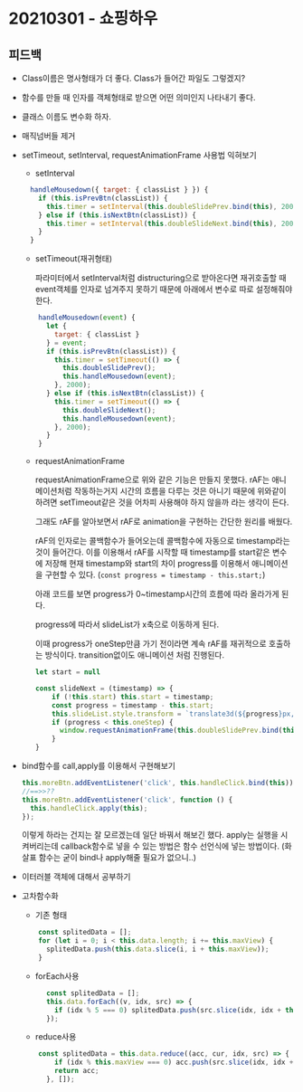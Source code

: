 # 20210301 - 쇼핑하우

## 피드백

- Class이름은 명사형태가 더 좋다. Class가 들어간 파일도 그렇겠지?

- 함수를 만들 때 인자를 객체형태로 받으면 어떤 의미인지 나타내기 좋다. 

- 클래스 이름도 변수화 하자.

- 매직넘버들 제거

- setTimeout, setInterval, requestAnimationFrame 사용법 익혀보기

  - setInterval

  ```javascript
    handleMousedown({ target: { classList } }) {
      if (this.isPrevBtn(classList)) {
        this.timer = setInterval(this.doubleSlidePrev.bind(this), 2000);
      } else if (this.isNextBtn(classList)) {
        this.timer = setInterval(this.doubleSlideNext.bind(this), 2000);
      }
    }
  ```

  - setTimeout(재귀형태)

    파라미터에서 setInterval처럼 distructuring으로 받아온다면 재귀호출할 때 event객체를 인자로 넘겨주지 못하기 때문에 아래에서 변수로 따로 설정해줘야한다.

  ```javascript
      handleMousedown(event) {
        let {
          target: { classList }
        } = event;
        if (this.isPrevBtn(classList)) {
          this.timer = setTimeout(() => {
            this.doubleSlidePrev();
            this.handleMousedown(event);
          }, 2000);
        } else if (this.isNextBtn(classList)) {
          this.timer = setTimeout(() => {
            this.doubleSlideNext();
            this.handleMousedown(event);
          }, 2000);
        }
      }
  ```

  - requestAnimationFrame

    requestAnimationFrame으로 위와 같은 기능은 만들지 못했다. rAF는 애니메이션처럼 작동하는거지 시간의 흐름을 다루는 것은 아니기 때문에 위와같이 하려면 setTimeout같은 것을 어차피 사용해야 하지 않을까 라는 생각이 든다. 

    그래도 rAF를 알아보면서 rAF로 animation을 구현하는 간단한 원리를 배웠다.

    rAF의 인자로는 콜백함수가 들어오는데 콜백함수에 자동으로 timestamp라는 것이 들어간다. 이를 이용해서 rAF를 시작할 때 timestamp를 start같은 변수에 저장해 현재 timestamp와 start의 차이 progress를 이용해서 애니메이션을 구현할 수 있다. (`const progress = timestamp - this.start;`)
    
    아래 코드를 보면 progress가 0~timestamp시간의 흐름에 따라 올라가게 된다. 
    
    progress에 따라서 slideList가 x축으로 이동하게 된다. 
    
    이때 progress가 oneStep만큼 가기 전이라면 계속 rAF를 재귀적으로 호출하는 방식이다. transition없이도 애니메이션 처럼 진행된다. 
    
    ```javascript
    let start = null
    
    const slideNext = (timestamp) => {
        if (!this.start) this.start = timestamp;
        const progress = timestamp - this.start;
        this.slideList.style.transform = `translate3d(${progress}px, 0, 0)`;
        if (progress < this.oneStep) {
          window.requestAnimationFrame(this.doubleSlidePrev.bind(this));
        }
    }
    ```
    
    

- bind함수를 call,apply를 이용해서 구현해보기

  ```javascript
  this.moreBtn.addEventListener('click', this.handleClick.bind(this));
  //==>>??
  this.moreBtn.addEventListener('click', function () {
    this.handleClick.apply(this);
  });
  
  
  ```

  이렇게 하라는 건지는 잘 모르겠는데 일단 바꿔서 해보긴 했다. apply는 실행을 시켜버리는데 callback함수로 넣을 수 있는 방법은 함수 선언식에 넣는 방법이다. (화살표 함수는 굳이 bind나 apply해줄 필요가 없으니..)

- 이터러블 객체에 대해서 공부하기

- 고차함수화

  - 기존 형태

  ```javascript
      const splitedData = [];
      for (let i = 0; i < this.data.length; i += this.maxView) {
        splitedData.push(this.data.slice(i, i + this.maxView));
      }
  ```

  - forEach사용

  ```javascript
        const splitedData = [];
        this.data.forEach((v, idx, src) => {
          if (idx % 5 === 0) splitedData.push(src.slice(idx, idx + this.maxView));
        });
  ```

  - reduce사용

  ```javascript
      const splitedData = this.data.reduce((acc, cur, idx, src) => {
          if (idx % this.maxView === 0) acc.push(src.slice(idx, idx + this.maxView));
          return acc;
        }, []);
  ```

  




